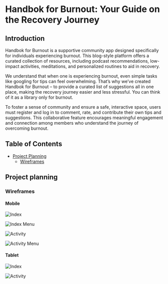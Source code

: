# Handbok for Burnout: Your Guide on the Recovery Journey

## Introduction
Handbok for Burnout is a supportive community app designed specifically for individuals experiencing burnout. This blog-style platform offers a curated collection of resources, including podcast recommendations, low-impact activities, meditations, and personalized routines to aid in recovery.

We understand that when one is experiencing burnout, even simple tasks like googling for tips can feel overwhelming. That’s why we’ve created Handbok for Burnout – to provide a curated list of suggestions all in one place, making the recovery journey easier and less stressful. You can think of it as a library only for burnout.

To foster a sense of community and ensure a safe, interactive space, users must register and log in to comment, rate, and contribute their own tips and suggestions. This collaborative feature encourages meaningful engagement and connection among members who understand the journey of overcoming burnout.

## Table of Contents

- [Project Planning](#project-planning)
    - [Wireframes](#wireframes)

## Project planning

### Wireframes

#### Mobile

![Index](documentation/readme_photos/mobile_index.png) 

![Index Menu](documentation/readme_photos/mobile_index_menu.png)

![Activity](documentation/readme_photos/mobile_activitiy.png)

![Activity Menu](documentation/readme_photos/mobile_activity_menu.png)

#### Tablet

![Index](documentation/readme_photos/tablet.png)

![Activity](documentation/readme_photos/tablet_activity.png)